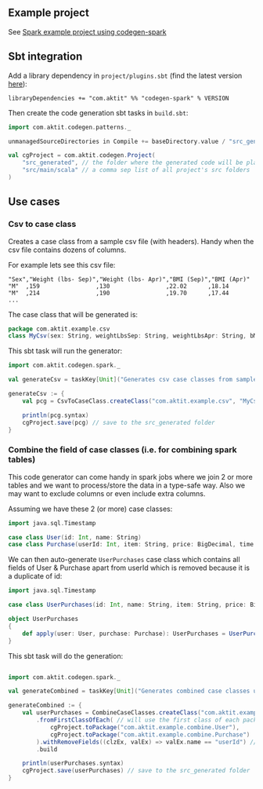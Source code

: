 ## Example project

See [Spark example project using codegen-spark](../example-spark/)

## Sbt integration

Add a library dependency in `project/plugins.sbt` (find the latest version [here](https://search.maven.org/search?q=g:io.github.kostaskougios)):

```
libraryDependencies += "com.aktit" %% "codegen-spark" % VERSION
```

Then create the code generation sbt tasks in `build.sbt`:

```scala
import com.aktit.codegen.patterns._

unmanagedSourceDirectories in Compile += baseDirectory.value / "src_generated"

val cgProject = com.aktit.codegen.Project(
	"src_generated", // the folder where the generated code will be placed
	"src/main/scala" // a comma sep list of all project's src folders
)

``` 
## Use cases

### Csv to case class

Creates a case class from a sample csv file (with headers). Handy when the csv file contains dozens of columns.

For example lets see this csv file:

```
"Sex","Weight (lbs- Sep)","Weight (lbs- Apr)","BMI (Sep)","BMI (Apr)"
"M"  ,159                ,130                ,22.02      ,18.14
"M"  ,214                ,190                ,19.70      ,17.44
...
```

The case class that will be generated is:

```scala
package com.aktit.example.csv
class MyCsv(sex: String, weightLbsSep: String, weightLbsApr: String, bMISep: String, bMIApr: String)
```

This sbt task will run the generator:

```scala
import com.aktit.codegen.spark._

val generateCsv = taskKey[Unit]("Generates csv case classes from sample csv files")

generateCsv := {
	val pcg = CsvToCaseClass.createClass("com.aktit.example.csv", "MyCsv", "csv-files/my.csv")

	println(pcg.syntax)
	cgProject.save(pcg) // save to the src_generated folder
}

```

### Combine the field of case classes (i.e. for combining spark tables)

This code generator can come handy in spark jobs where we join 2 or more tables and we want
to process/store the data in a type-safe way. Also we may want to exclude columns or even
include extra columns.

Assuming we have these 2 (or more) case classes:

```scala
import java.sql.Timestamp

case class User(id: Int, name: String)
case class Purchase(userId: Int, item: String, price: BigDecimal, time: Timestamp)
```

We can then auto-generate `UserPurchases` case class which contains all fields of User & Purchase 
apart from userId which is removed because it is a duplicate of id:

```scala
import java.sql.Timestamp

case class UserPurchases(id: Int, name: String, item: String, price: BigDecimal, time: Timestamp)

object UserPurchases
{
	def apply(user: User, purchase: Purchase): UserPurchases = UserPurchases(user.id, user.name, purchase.item, purchase.price, purchase.time)
}
``` 

This sbt task will do the generation:

```scala

import com.aktit.codegen.spark._

val generateCombined = taskKey[Unit]("Generates combined case classes using codegen")

generateCombined := {
	val userPurchases = CombineCaseClasses.createClass("com.aktit.example.combine", "UserPurchases")
		.fromFirstClassOfEach( // will use the first class of each package below:
			cgProject.toPackage("com.aktit.example.combine.User"),
			cgProject.toPackage("com.aktit.example.combine.Purchase")
		).withRemoveFields((clzEx, valEx) => valEx.name == "userId") // remove userId because it is a duplicate of user.id
		.build

	println(userPurchases.syntax)
	cgProject.save(userPurchases) // save to the src_generated folder
}

```


